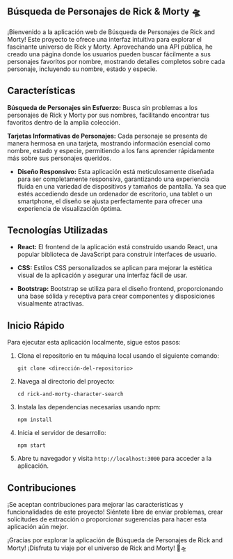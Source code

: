 ## Búsqueda de Personajes de Rick & Morty 🛸

¡Bienvenido a la aplicación web de Búsqueda de Personajes de Rick and Morty! Este proyecto te ofrece una interfaz intuitiva para explorar el fascinante universo de Rick y Morty. Aprovechando una API pública, he creado una página donde los usuarios pueden buscar fácilmente a sus personajes favoritos por nombre, mostrando detalles completos sobre cada personaje, incluyendo su nombre, estado y especie.

## Características

**Búsqueda de Personajes sin Esfuerzo:** Busca sin problemas a los personajes de Rick y Morty por sus nombres, facilitando encontrar tus favoritos dentro de la amplia colección.

**Tarjetas Informativas de Personajes:** Cada personaje se presenta de manera hermosa en una tarjeta, mostrando información esencial como nombre, estado y especie, permitiendo a los fans aprender rápidamente más sobre sus personajes queridos.

- **Diseño Responsivo:** Esta aplicación está meticulosamente diseñada para ser completamente responsiva, garantizando una experiencia fluida en una variedad de dispositivos y tamaños de pantalla. Ya sea que estés accediendo desde un ordenador de escritorio, una tablet o un smartphone, el diseño se ajusta perfectamente para ofrecer una experiencia de visualización óptima.

## Tecnologías Utilizadas

- **React:** El frontend de la aplicación está construido usando React, una popular biblioteca de JavaScript para construir interfaces de usuario.

- **CSS:** Estilos CSS personalizados se aplican para mejorar la estética visual de la aplicación y asegurar una interfaz fácil de usar.

- **Bootstrap:** Bootstrap se utiliza para el diseño frontend, proporcionando una base sólida y receptiva para crear componentes y disposiciones visualmente atractivas.

## Inicio Rápido

Para ejecutar esta aplicación localmente, sigue estos pasos:

1. Clona el repositorio en tu máquina local usando el siguiente comando:
   ```
   git clone <dirección-del-repositorio>
   ```

2. Navega al directorio del proyecto:
   ```
   cd rick-and-morty-character-search
   ```

3. Instala las dependencias necesarias usando npm:
   ```
   npm install
   ```

4. Inicia el servidor de desarrollo:
   ```
   npm start
   ```

5. Abre tu navegador y visita `http://localhost:3000` para acceder a la aplicación.

## Contribuciones

¡Se aceptan contribuciones para mejorar las características y funcionalidades de este proyecto! Siéntete libre de enviar problemas, crear solicitudes de extracción o proporcionar sugerencias para hacer esta aplicación aún mejor.

¡Gracias por explorar la aplicación de Búsqueda de Personajes de Rick and Morty! ¡Disfruta tu viaje por el universo de Rick and Morty! 🚀🛸
